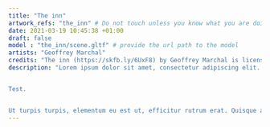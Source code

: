```yaml
---
title: "The inn"
artwork_refs: "the_inn" # Do not touch unless you know what you are doing
date: 2021-03-19 10:45:38 +01:00
draft: false
model : "the_inn/scene.gltf" # provide the url path to the model
artists: "Geoffrey Marchal"
credits: "The inn (https://skfb.ly/6UxF8) by Geoffrey Marchal is licensed under Creative Commons Attribution-NonCommercial (http://creativecommons.org/licenses/by-nc/4.0/)." # add credits if required
description: "Lorem ipsum dolor sit amet, consectetur adipiscing elit. Nunc ut lacus quis purus pharetra rhoncus. Donec sodales nulla condimentum nulla ultrices, eu sodales augue hendrerit. Integer at placerat nisi. Phasellus pellentesque leo vitae urna vulputate, id iaculis mi rutrum. Proin id porta arcu, quis rhoncus tortor.  


Test.  


Ut turpis turpis, elementum eu est ut, efficitur rutrum erat. Quisque arcu arcu, facilisis efficitur porttitor in, pulvinar at lectus. Etiam aliquam est sit amet libero laoreet feugiat. Duis porttitor diam a turpis porttitor, vel suscipit arcu tincidunt. Donec tincidunt, lorem ac imperdiet dapibus, dui augue aliquam metus, vitae viverra metus sem quis augue. Proin id hendrerit diam. Pellentesque consequat massa ante, sit amet tincidunt dui rutrum quis. "
---
```

